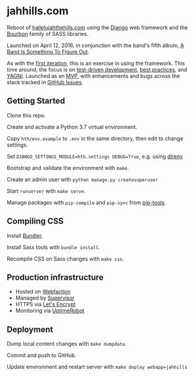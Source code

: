 # jahhills.com

Reboot of [hallelujahthehills.com](http://hallelujahthehills.com) using the [Django](https://www.djangoproject.com/) web framework and the [Bourbon](http://bourbon.io/) family of SASS libraries.

Launched on April 12, 2016, in conjunction with the band's fifth album, [A Band Is Something To Figure Out](http://hallelujahthehills.com/music/a-band-is-something-to-figure-out/).

As with the [first iteration](http://github.com/bhrutledge/hallelujahthehills.com), this is an exercise in using the framework. This time around, the focus is on [test-driven development](http://www.obeythetestinggoat.com/), [best practices](http://twoscoopspress.org/collections/everything/products/two-scoops-of-django-1-11), and [YAGNI](http://en.wikipedia.org/wiki/You_aren't_gonna_need_it). Launched as an [MVP](https://en.wikipedia.org/wiki/Minimum_viable_product), with enhancements and bugs across the stack tracked in [GitHub Issues](https://github.com/bhrutledge/jahhills.com/issues).

## Getting Started

Clone this repo.

Create and activate a Python 3.7 virtual environment.

Copy `hth/env.example` to `.env` in the same directory, then edit to change settings.

Set `DJANGO_SETTINGS_MODULE=hth.settings DEBUG=True`, e.g. using [direnv](https://direnv.net/)

Bootstrap and validate the environment with `make`.

Create an admin user with `python manage.py createsuperuser`

Start `runserver` with `make serve`.

Manage packages with `pip-compile` and `pip-sync` from [pip-tools](https://github.com/jazzband/pip-tools).

## Compiling CSS

Install [Bundler](https://bundler.io).

Install Sass tools with `bundle install`.

Recompile CSS on Sass changes with `make css`.

## Production infrastructure

- Hosted on [Webfaction](https://www.webfaction.com)
- Managed by [Supervisor](http://supervisord.org/index.html)
- HTTPS via [Let's Encrypt](https://letsencrypt.org)
- Monitoring via [UptimeRobot](https://uptimerobot.com)

## Deployment

Dump local content changes with `make dumpdata`.

Commit and push to GitHub.

Update environment and restart server with `make deploy webapp=jahhills`
